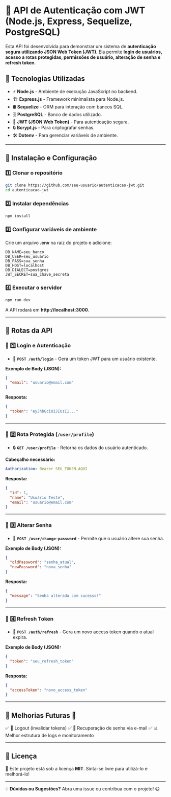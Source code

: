 # 🔐 API de Autenticação com JWT (Node.js, Express, Sequelize, PostgreSQL)

Esta API foi desenvolvida para demonstrar um sistema de **autenticação segura utilizando JSON Web Token (JWT)**. Ela permite **login de usuários, acesso a rotas protegidas, permissões de usuário, alteração de senha e refresh token**.

## 🚀 Tecnologias Utilizadas
- ⚡ **Node.js** - Ambiente de execução JavaScript no backend.
- 🏗️ **Express.js** - Framework minimalista para Node.js.
- 🛢️ **Sequelize** - ORM para interação com bancos SQL.
- 🗄️ **PostgreSQL** - Banco de dados utilizado.
- 🔑 **JWT (JSON Web Token)** - Para autenticação segura.
- 🔒 **Bcrypt.js** - Para criptografar senhas.
- 🛠️ **Dotenv** - Para gerenciar variáveis de ambiente.

---

## 📌 Instalação e Configuração
### **1️⃣ Clonar o repositório**
```bash
git clone https://github.com/seu-usuario/autenticacao-jwt.git
cd autenticacao-jwt
```

### **2️⃣ Instalar dependências**
```bash
npm install
```

### **3️⃣ Configurar variáveis de ambiente**
Crie um arquivo **.env** na raiz do projeto e adicione:
```env
DB_NAME=seu_banco
DB_USER=seu_usuario
DB_PASS=sua_senha
DB_HOST=localhost
DB_DIALECT=postgres
JWT_SECRET=sua_chave_secreta
```

### **4️⃣ Executar o servidor**
```bash
npm run dev
```
A API rodará em **http://localhost:3000**.

---

## 📌 Rotas da API
### 🔹 **1️⃣ Login e Autenticação**
- 🔑 **`POST /auth/login`** - Gera um token JWT para um usuário existente.

**Exemplo de Body (JSON):**
```json
{
  "email": "usuario@email.com"
}
```
**Resposta:**
```json
{
  "token": "eyJhbGciOiJIUzI1..."
}
```

---

### 🔹 **2️⃣ Rota Protegida (`/user/profile`)**
- 🔒 **`GET /user/profile`** - Retorna os dados do usuário autenticado.

**Cabeçalho necessário:**
```yaml
Authorization: Bearer SEU_TOKEN_AQUI
```
**Resposta:**
```json
{
  "id": 1,
  "name": "Usuário Teste",
  "email": "usuario@email.com"
}
```

---

### 🔹 **3️⃣ Alterar Senha**
- 🔄 **`POST /user/change-password`** - Permite que o usuário altere sua senha.

**Exemplo de Body (JSON):**
```json
{
  "oldPassword": "senha_atual",
  "newPassword": "nova_senha"
}
```
**Resposta:**
```json
{
  "message": "Senha alterada com sucesso!"
}
```

---

### 🔹 **4️⃣ Refresh Token**
- 🔄 **`POST /auth/refresh`** - Gera um novo access token quando o atual expira.

**Exemplo de Body (JSON):**
```json
{
  "token": "seu_refresh_token"
}
```
**Resposta:**
```json
{
  "accessToken": "novo_access_token"
}
```

---

## 📌 Melhorias Futuras 🚀
✅ 🔐 Logout (invalidar tokens)
✅ 📩 Recuperação de senha via e-mail
✅ 📊 Melhor estrutura de logs e monitoramento

---

## 📌 Licença
📜 Este projeto está sob a licença **MIT**. Sinta-se livre para utilizá-lo e melhorá-lo!

---

💡 **Dúvidas ou Sugestões?** Abra uma issue ou contribua com o projeto! 😃

